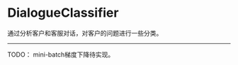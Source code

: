 # DialogueClassifier
通过分析客户和客服对话，对客户的问题进行一些分类。

--------------------------------------------
TODO：
mini-batch梯度下降待实现。
